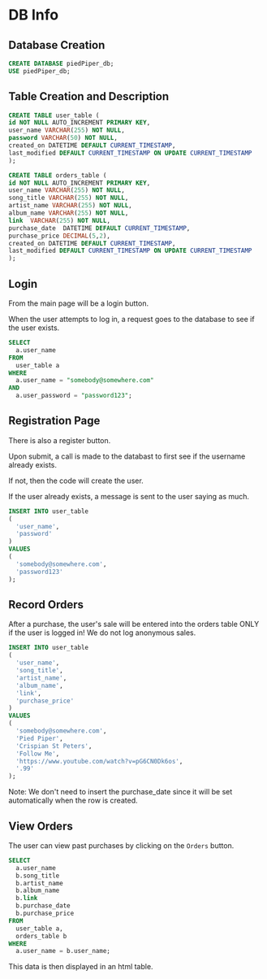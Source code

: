 # DB Info

## Database Creation

```sql
CREATE DATABASE piedPiper_db;
USE piedPiper_db;
```

## Table Creation and Description

```sql
CREATE TABLE user_table (
id NOT NULL AUTO_INCREMENT PRIMARY KEY,
user_name VARCHAR(255) NOT NULL,
password VARCHAR(50) NOT NULL,
created_on DATETIME DEFAULT CURRENT_TIMESTAMP,
last_modified DEFAULT CURRENT_TIMESTAMP ON UPDATE CURRENT_TIMESTAMP
);

CREATE TABLE orders_table (
id NOT NULL AUTO_INCREMENT PRIMARY KEY,
user_name VARCHAR(255) NOT NULL,
song_title VARCHAR(255) NOT NULL,
artist_name VARCHAR(255) NOT NULL,
album_name VARCHAR(255) NOT NULL,
link  VARCHAR(255) NOT NULL,
purchase_date  DATETIME DEFAULT CURRENT_TIMESTAMP,
purchase_price DECIMAL(5,2),
created_on DATETIME DEFAULT CURRENT_TIMESTAMP,
last_modified DEFAULT CURRENT_TIMESTAMP ON UPDATE CURRENT_TIMESTAMP
);
```

## Login

From the main page will be a login button.

When the user attempts to log in, a request goes to the database to see if the user exists.

```sql
SELECT
  a.user_name 
FROM
  user_table a
WHERE
  a.user_name = "somebody@somewhere.com"
AND
  a.user_password = "password123";
```

## Registration Page

There is also a register button.

Upon submit, a call is made to the databast to first see if the username already exists.

If not, then the code will create the user.

If the user already exists, a message is sent to the user saying as much. 

```sql
INSERT INTO user_table
(
  'user_name',
  'password'
)
VALUES
(
  'somebody@somewhere.com',
  'password123'
);
```

## Record Orders

After a purchase, the user's sale will be entered into the orders table ONLY if the user is logged in!
We do not log anonymous sales.

```sql
INSERT INTO user_table
(
  'user_name', 
  'song_title', 
  'artist_name', 
  'album_name', 
  'link', 
  'purchase_price'
)
VALUES
(
  'somebody@somewhere.com',
  'Pied Piper',
  'Crispian St Peters',
  'Follow Me',
  'https://www.youtube.com/watch?v=pG6CN0Dk6os',
  '.99'
);
```
Note: We don't need to insert the purchase_date since it will be set automatically when the row is created.

## View Orders

The user can view past purchases by clicking on the `Orders` button.
```sql
SELECT
  a.user_name
  b.song_title
  b.artist_name
  b.album_name
  b.link
  b.purchase_date
  b.purchase_price
FROM
  user_table a,
  orders_table b
WHERE
  a.user_name = b.user_name;
```

This data is then displayed in an html table.

